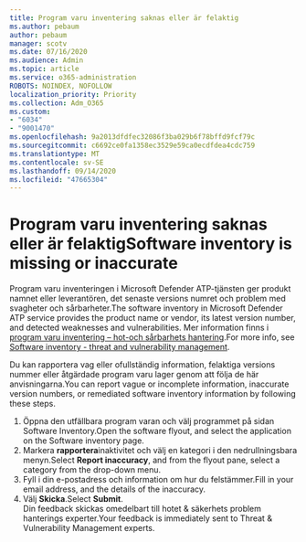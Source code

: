 ```yaml
---
title: Program varu inventering saknas eller är felaktig
ms.author: pebaum
author: pebaum
manager: scotv
ms.date: 07/16/2020
ms.audience: Admin
ms.topic: article
ms.service: o365-administration
ROBOTS: NOINDEX, NOFOLLOW
localization_priority: Priority
ms.collection: Adm_O365
ms.custom:
- "6034"
- "9001470"
ms.openlocfilehash: 9a2013dfdfec32086f3ba029b6f78bffd9fcf79c
ms.sourcegitcommit: c6692ce0fa1358ec3529e59ca0ecdfdea4cdc759
ms.translationtype: MT
ms.contentlocale: sv-SE
ms.lasthandoff: 09/14/2020
ms.locfileid: "47665304"
---
```

# <a name="software-inventory-is-missing-or-inaccurate"></a><span data-ttu-id="18356-102">Program varu inventering saknas eller är felaktig</span><span class="sxs-lookup"><span data-stu-id="18356-102">Software inventory is missing or inaccurate</span></span>

<span data-ttu-id="18356-103">Program varu inventeringen i Microsoft Defender ATP-tjänsten ger produkt namnet eller leverantören, det senaste versions numret och problem med svagheter och sårbarheter.</span><span class="sxs-lookup"><span data-stu-id="18356-103">The software inventory in Microsoft Defender ATP service provides the product name or vendor, its latest version number, and detected weaknesses and vulnerabilities.</span></span> <span data-ttu-id="18356-104">Mer information finns i [program varu inventering – hot-och sårbarhets hantering](https://docs.microsoft.com/windows/security/threat-protection/microsoft-defender-atp/tvm-software-inventory).</span><span class="sxs-lookup"><span data-stu-id="18356-104">For more info, see [Software inventory - threat and vulnerability management](https://docs.microsoft.com/windows/security/threat-protection/microsoft-defender-atp/tvm-software-inventory).</span></span>

<span data-ttu-id="18356-105">Du kan rapportera vag eller ofullständig information, felaktiga versions nummer eller åtgärdade program varu lager genom att följa de här anvisningarna.</span><span class="sxs-lookup"><span data-stu-id="18356-105">You can report vague or incomplete information, inaccurate version numbers, or remediated software inventory information by following these steps.</span></span>  

1. <span data-ttu-id="18356-106">Öppna den utfällbara program varan och välj programmet på sidan Software Inventory.</span><span class="sxs-lookup"><span data-stu-id="18356-106">Open the software flyout, and select the application on the Software inventory page.</span></span>
2. <span data-ttu-id="18356-107">Markera **rapportera**inaktivitet och välj en kategori i den nedrullningsbara menyn.</span><span class="sxs-lookup"><span data-stu-id="18356-107">Select **Report inaccuracy**, and from the flyout pane, select a category from the drop-down menu.</span></span>
3. <span data-ttu-id="18356-108">Fyll i din e-postadress och information om hur du felstämmer.</span><span class="sxs-lookup"><span data-stu-id="18356-108">Fill in your email address, and the details of the inaccuracy.</span></span>
4. <span data-ttu-id="18356-109">Välj **Skicka**.</span><span class="sxs-lookup"><span data-stu-id="18356-109">Select **Submit**.</span></span></br>
    <span data-ttu-id="18356-110">Din feedback skickas omedelbart till hotet & säkerhets problem hanterings experter.</span><span class="sxs-lookup"><span data-stu-id="18356-110">Your feedback is immediately sent to Threat & Vulnerability Management experts.</span></span>